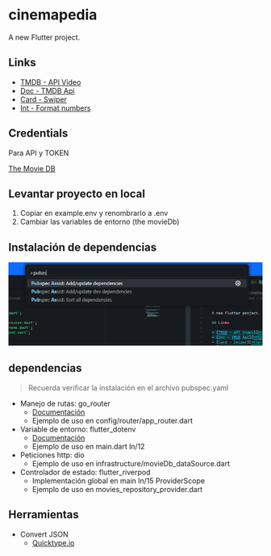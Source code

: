 # cinemapedia

A new Flutter project.

## Links

- [TMDB - API Video](https://www.themoviedb.org/)
- [Doc - TMDB Api](https://developer.themoviedb.org/docs/getting-started)
- [Card - Swiper](https://pub.dev/packages/card_swiper)
- [Int - Format numbers](https://pub.dev/packages/intl)

## Credentials

Para API y TOKEN

[The Movie DB](https://www.themoviedb.org/)

## Levantar proyecto en local

1. Copiar en example.env y renombrarlo a .env
2. Cambiar las variables de entorno (the movieDb)

## Instalación de dependencias

![Pub assist](image.png)

## dependencias

> Recuerda verificar la instalación en el archivo pubspec.yaml

- Manejo de rutas: go_router
  - [Documentación](https://pub.dev/packages/go_router)
  - Ejemplo de uso en config/router/app_router.dart
- Variable de entorno: flutter_dotenv
  - [Documentación](https://pub.dev/packages/flutter_dotenv)
  - Ejemplo de uso en main.dart ln/12
- Peticiones http: dio
  - Ejemplo de uso en infrastructure/movieDb_dataSource.dart
- Controlador de estado: flutter_riverpod
  - Implementación global en main ln/15 ProviderScope
  - Ejemplo de uso en movies_repository_provider.dart

## Herramientas

- Convert JSON
  - [Quicktype.io](https://quicktype.io/)
